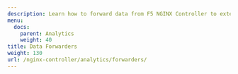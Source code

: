 ```yaml
---
description: Learn how to forward data from F5 NGINX Controller to external services.
menu:
  docs:
    parent: Analytics
    weight: 40
title: Data Forwarders
weight: 130
url: /nginx-controller/analytics/forwarders/
---
```

